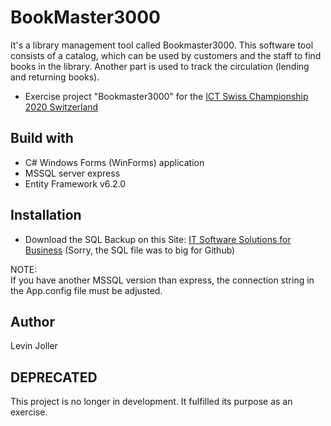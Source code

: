 # BookMaster3000
It's a library management tool called Bookmaster3000. This software tool consists of
a catalog, which can be used by customers and the staff to find books in the library. Another part is used to
track the circulation (lending and returning books).
* Exercise project "Bookmaster3000" for the [ICT Swiss Championship 2020 Switzerland](https://www.ict-berufsbildung.ch/berufsbildung/ict-berufsmeisterschaften/schweizermeisterschaft/)

## Build with
* C# Windows Forms (WinForms) application
* MSSQL server express
* Entity Framework v6.2.0

## Installation
* Download the SQL Backup on this Site: [IT Software Solutions for Business](https://drive.google.com/drive/folders/1NsxHlxabQpK_Y5E5nOsfRt5mcy8LZT8s) (Sorry, the SQL file was to big for Github)

NOTE:\
If you have another MSSQL version than express, the connection string in the App.config file must be adjusted.

## Author
Levin Joller

## DEPRECATED
This project is no longer in development.
It fulfilled its purpose as an exercise.
